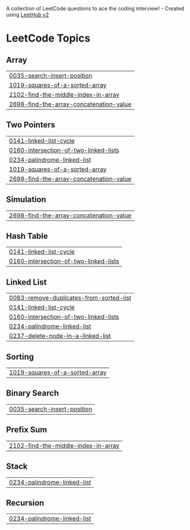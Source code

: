 A collection of LeetCode questions to ace the coding interview! - Created using [LeetHub v2](https://github.com/arunbhardwaj/LeetHub-2.0)
<!---LeetCode Topics Start-->
# LeetCode Topics
## Array
|  |
| ------- |
| [0035-search-insert-position](https://github.com/melkien16/Leetcode-solutions/tree/master/0035-search-insert-position) |
| [1019-squares-of-a-sorted-array](https://github.com/melkien16/Leetcode-solutions/tree/master/1019-squares-of-a-sorted-array) |
| [2102-find-the-middle-index-in-array](https://github.com/melkien16/Leetcode-solutions/tree/master/2102-find-the-middle-index-in-array) |
| [2698-find-the-array-concatenation-value](https://github.com/melkien16/Leetcode-solutions/tree/master/2698-find-the-array-concatenation-value) |
## Two Pointers
|  |
| ------- |
| [0141-linked-list-cycle](https://github.com/melkien16/Leetcode-solutions/tree/master/0141-linked-list-cycle) |
| [0160-intersection-of-two-linked-lists](https://github.com/melkien16/Leetcode-solutions/tree/master/0160-intersection-of-two-linked-lists) |
| [0234-palindrome-linked-list](https://github.com/melkien16/Leetcode-solutions/tree/master/0234-palindrome-linked-list) |
| [1019-squares-of-a-sorted-array](https://github.com/melkien16/Leetcode-solutions/tree/master/1019-squares-of-a-sorted-array) |
| [2698-find-the-array-concatenation-value](https://github.com/melkien16/Leetcode-solutions/tree/master/2698-find-the-array-concatenation-value) |
## Simulation
|  |
| ------- |
| [2698-find-the-array-concatenation-value](https://github.com/melkien16/Leetcode-solutions/tree/master/2698-find-the-array-concatenation-value) |
## Hash Table
|  |
| ------- |
| [0141-linked-list-cycle](https://github.com/melkien16/Leetcode-solutions/tree/master/0141-linked-list-cycle) |
| [0160-intersection-of-two-linked-lists](https://github.com/melkien16/Leetcode-solutions/tree/master/0160-intersection-of-two-linked-lists) |
## Linked List
|  |
| ------- |
| [0083-remove-duplicates-from-sorted-list](https://github.com/melkien16/Leetcode-solutions/tree/master/0083-remove-duplicates-from-sorted-list) |
| [0141-linked-list-cycle](https://github.com/melkien16/Leetcode-solutions/tree/master/0141-linked-list-cycle) |
| [0160-intersection-of-two-linked-lists](https://github.com/melkien16/Leetcode-solutions/tree/master/0160-intersection-of-two-linked-lists) |
| [0234-palindrome-linked-list](https://github.com/melkien16/Leetcode-solutions/tree/master/0234-palindrome-linked-list) |
| [0237-delete-node-in-a-linked-list](https://github.com/melkien16/Leetcode-solutions/tree/master/0237-delete-node-in-a-linked-list) |
## Sorting
|  |
| ------- |
| [1019-squares-of-a-sorted-array](https://github.com/melkien16/Leetcode-solutions/tree/master/1019-squares-of-a-sorted-array) |
## Binary Search
|  |
| ------- |
| [0035-search-insert-position](https://github.com/melkien16/Leetcode-solutions/tree/master/0035-search-insert-position) |
## Prefix Sum
|  |
| ------- |
| [2102-find-the-middle-index-in-array](https://github.com/melkien16/Leetcode-solutions/tree/master/2102-find-the-middle-index-in-array) |
## Stack
|  |
| ------- |
| [0234-palindrome-linked-list](https://github.com/melkien16/Leetcode-solutions/tree/master/0234-palindrome-linked-list) |
## Recursion
|  |
| ------- |
| [0234-palindrome-linked-list](https://github.com/melkien16/Leetcode-solutions/tree/master/0234-palindrome-linked-list) |
<!---LeetCode Topics End-->